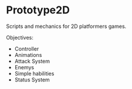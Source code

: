 # Prototype2D
 Scripts and mechanics for 2D platformers games. 

Objectives:
- Controller
- Animations
- Attack System
- Enemys
- Simple habilities
- Status System
